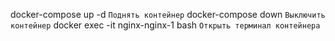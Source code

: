 docker-compose up -d `Поднять контейнер`
docker-compose down `Выключить контейнер`
docker exec -it nginx-nginx-1 bash `Открыть терминал контейнера`
